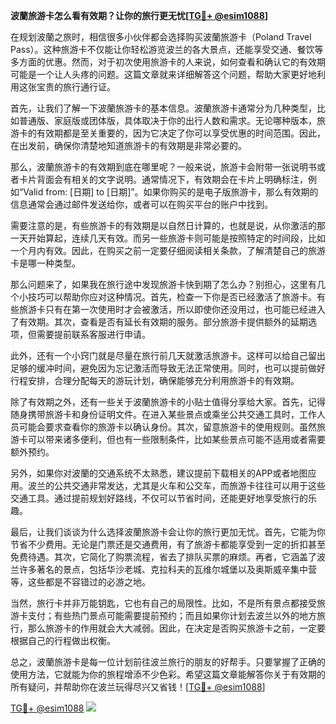 **波蘭旅游卡怎么看有效期？让你的旅行更无忧[[TG💪+ @esim1088](https://t.me/s/esim1088)]**

在规划波蘭之旅时，相信很多小伙伴都会选择购买波蘭旅游卡（Poland Travel Pass）。这种旅游卡不仅能让你轻松游览波兰的各大景点，还能享受交通、餐饮等多方面的优惠。然而，对于初次使用旅游卡的人来说，如何查看和确认它的有效期可能是一个让人头疼的问题。这篇文章就来详细解答这个问题，帮助大家更好地利用这张宝贵的旅行通行证。

首先，让我们了解一下波蘭旅游卡的基本信息。波蘭旅游卡通常分为几种类型，比如普通版、家庭版或团体版，具体取决于你的出行人数和需求。无论哪种版本，旅游卡的有效期都是至关重要的，因为它决定了你可以享受优惠的时间范围。因此，在出发前，确保你清楚地知道旅游卡的有效期是非常必要的。

那么，波蘭旅游卡的有效期到底在哪里呢？一般来说，旅游卡会附带一张说明书或者卡片背面会有相关的文字说明。通常情况下，有效期会在卡片上明确标注，例如“Valid from: [日期] to [日期]”。如果你购买的是电子版旅游卡，那么有效期的信息通常会通过邮件发送给你，或者可以在购买平台的账户中找到。

需要注意的是，有些旅游卡的有效期是以自然日计算的，也就是说，从你激活的那一天开始算起，连续几天有效。而另一些旅游卡则可能是按照特定的时间段，比如一个月内有效。因此，在购买之前一定要仔细阅读相关条款，了解清楚自己的旅游卡是哪一种类型。

那么问题来了，如果我在旅行途中发现旅游卡快到期了怎么办？别担心，这里有几个小技巧可以帮助你应对这种情况。首先，检查一下你是否已经激活了旅游卡。有些旅游卡只有在第一次使用时才会被激活，所以即使你还没用过，也可能已经进入了有效期。其次，查看是否有延长有效期的服务。部分旅游卡提供额外的延期选项，但需要提前联系客服进行申请。

此外，还有一个小窍门就是尽量在旅行前几天就激活旅游卡。这样可以给自己留出足够的缓冲时间，避免因为忘记激活而导致无法正常使用。同时，也可以提前做好行程安排，合理分配每天的游玩计划，确保能够充分利用旅游卡的有效期。

除了有效期之外，还有一些关于波蘭旅游卡的小贴士值得分享给大家。首先，记得随身携带旅游卡和身份证明文件。在进入某些景点或乘坐公共交通工具时，工作人员可能会要求查看你的旅游卡以确认身份。其次，留意旅游卡的使用规则。虽然旅游卡可以带来诸多便利，但也有一些限制条件，比如某些景点可能不适用或者需要额外预约。

另外，如果你对波蘭的交通系统不太熟悉，建议提前下载相关的APP或者地图应用。波兰的公共交通非常发达，尤其是火车和公交车，而旅游卡往往可以用于这些交通工具。通过提前规划好路线，不仅可以节省时间，还能更好地享受旅行的乐趣。

最后，让我们谈谈为什么选择波蘭旅游卡会让你的旅行更加无忧。首先，它能为你节省不少费用。无论是门票还是交通费用，有了旅游卡都能享受到一定的折扣甚至免费待遇。其次，它简化了购票流程，省去了排队买票的麻烦。再者，它涵盖了波兰许多著名的景点，包括华沙老城、克拉科夫的瓦维尔城堡以及奥斯威辛集中营等，这些都是不容错过的必游之地。

当然，旅行卡并非万能钥匙，它也有自己的局限性。比如，不是所有景点都接受旅游卡支付；有些热门景点可能需要提前预约；而且如果你计划去波兰以外的地方旅行，那么旅游卡的作用就会大大减弱。因此，在决定是否购买旅游卡之前，一定要根据自己的行程做出权衡。

总之，波蘭旅游卡是每一位计划前往波兰旅行的朋友的好帮手。只要掌握了正确的使用方法，它就能为你的旅程增添不少色彩。希望这篇文章能解答你关于有效期的所有疑问，并帮助你在波兰玩得尽兴又省钱！[[TG💪+ @esim1088](https://t.me/s/esim1088)]

[TG💪+ @esim1088](https://t.me/s/esim1088) ![](https://i.postimg.cc/4NQfJmqS/Snipaste-2025-05-13-00-14-12.png)